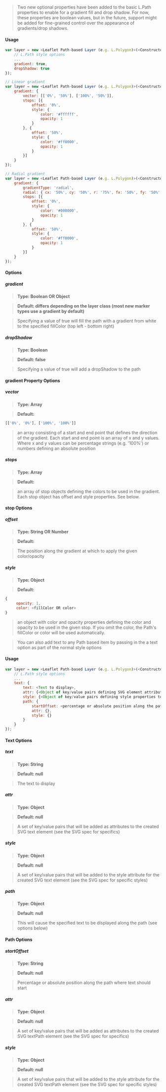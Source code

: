 > Two new optional properties have been added to the basic L.Path properties to enable for a gradient fill and drop shadow.  For now, these properties are boolean values, but in the future, support might be added for fine-grained control over the appearance of gradients/drop shadows.

#### Usage
```javascript
var layer = new <Leaflet Path-based Layer (e.g. L.Polygon)>(<Constructor inputs>, {
	// L.Path style options
	...
	gradient: true,
	dropShadow: true
});

// Linear gradient
var layer = new <Leaflet Path-based Layer (e.g. L.Polygon)>(<Constructor inputs>, {
	gradient: {
		vector: [['0%', '50%'], ['100%', '50%']],
		stops: [{
			offset: '0%',
			style: {
				color: '#ffffff',
				opacity: 1
			}
		}, {
			offset: '50%',
			style: {
				color: '#ff0000',
				opacity: 1
			}
		}]
	}
});

// Radial gradient
var layer = new <Leaflet Path-based Layer (e.g. L.Polygon)>(<Constructor inputs>, {
	gradient: {
		gradientType: 'radial',
		radial: { cx: '50%', cy: '50%', r: '75%', fx: '50%', fy: '50%' },
		stops: [{
			offset: '0%',
			style: {
				color: '#000000',
				opacity: 1
			}
		}, {
			offset: '50%',
			style: {
				color: '#ff0000',
				opacity: 1
			}
		}]
	}
});				
```

#### Options

##### gradient
> **Type: Boolean OR Object**

> **Default: differs depending on the layer class (most new marker types use a gradient by default)**

> Specifying a value of true will fill the path with a gradient from white to the specified fillColor (top left - bottom right)

##### dropShadow
> **Type: Boolean**

> **Default: false**

> Specifying a value of true will add a dropShadow to the path

#### gradient Property Options

##### vector
> **Type: Array**

> **Default:** 
```javascript
[['0%', '0%'], ['100%', '100%']]
```

> an array consisting of a start and end point that defines the direction of the gradient.  Each start and end point is an array of x and y values. Where x and y values can be percentage strings (e.g. '100%') or numbers defining an absolute position

##### stops
> **Type: Array**

> **Default:**

> an array of stop objects defining the colors to be used in the gradient.  Each stop object has offset and style properties.  See below.

#### stop Options

##### offset
> **Type: String OR Number**

> **Default:**

> The position along the gradient at which to apply the given color/opacity

##### style
> **Type: Object**

> **Default:** 
```javascript
{ 
     opacity: 1, 
     color: <fillColor OR color>
}
```
> an object with color and opacity properties defining the color and opacity to be used in the given stop.  If you omit the color, the Path's fillColor or color will be used automatically.

> You can also add text to any Path based item by passing in the a text option as part of the normal style options

#### Usage
```javascript
var layer = new <Leaflet Path-based Layer (e.g. L.Polygon)>(<Constructor inputs>, {
	// L.Path style options
	...
	text: {
		text: <Text to display>,
		attr: {<Object of key/value pairs defining SVG element attributes to apply to the text element>},
		style: {<Object of key/value pairs defining style properties to apply to the text element},
		path: {
			startOffset: <percentage or absolute position along the path where text should start>,
			attr: {},
			style: {}
		}
	}
});
```

#### Text Options

##### text
> **Type: String**

> **Default: null**

> The text to display

##### attr
> **Type: Object**

> **Default: null**

> A set of key/value pairs that will be added as attributes to the created SVG text element (see the SVG spec for specifics)

##### style
> **Type: Object**

> **Default: null**

> A set of key/value pairs that will be added to the style attribute for the created SVG text element (see the SVG spec for specific styles)

##### path
> **Type: Object**

> **Default: null**

> This will cause the specified text to be displayed along the path (see options below)

#### Path Options

##### startOffset
> **Type: String**

> **Default: null**

> Percentage or absolute position along the path where text should start

##### attr
> **Type: Object**

> **Default: null**

> A set of key/value pairs that will be added as attributes to the created SVG textPath element (see the SVG spec for specifics)

##### style
> **Type: Object**

> **Default: null**

> A set of key/value pairs that will be added to the style attribute for the created SVG textPath element (see the SVG spec for specific styles)